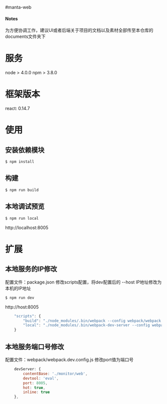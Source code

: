 #manta-web

#### Notes
为方便协调工作，建议UI或者后端关于项目的文档以及素材全部传至本仓库的documents文件夹下

# 服务
node > 4.0.0
npm > 3.8.0

# 框架版本
react: 0.14.7

# 使用
## 安装依赖模块
    $ npm install 

## 构建
    $ npm run build

## 本地调试预览
    $ npm run local
http://localhost:8005
    

# 扩展
## 本地服务的IP修改
配置文件：package.json
修改scripts配置，将dev配置后的 --host IP地址修改为本机的IP地址

    $ npm run dev

http://host:8005
```javascript
    "scripts": {
        "build": "./node_modules/.bin/webpack --config webpack/webpack.build.config.js --progress --colors",
        "local": "./node_modules/.bin/webpack-dev-server --config webpack/webpack.dev.config.js --progress --colors --inline --hot"
    }
```

## 本地服务端口号修改
配置文件：webpack/webpack.dev.config.js
修改port值为端口号
```javascript
    devServer: {
        contentBase: './monitor/web',
        devtool: 'eval',
        port: 8005,
        hot: true,
        inline: true
    },
```